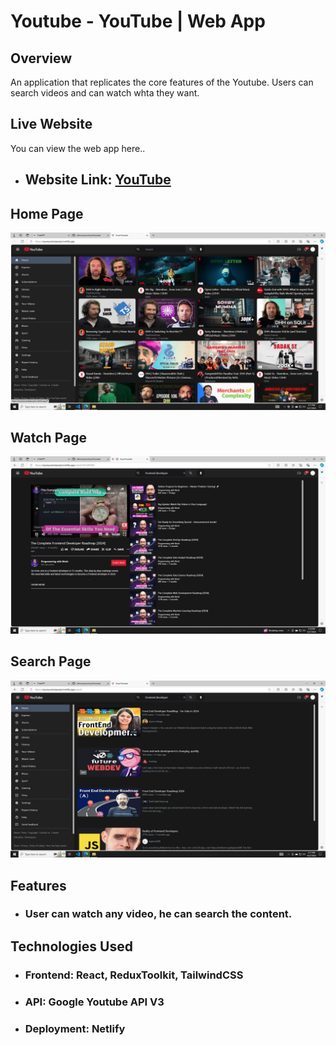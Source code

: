 # Youtube - YouTube | Web App

## Overview

An application that replicates the core features of the Youtube. Users can search videos and can watch whta they want.

## Live Website 

You can view the web app here..

- ## Website Link: [YouTube](https://youtubeclonees.netlify.app)

## Home Page

![image alt](https://github.com/amitku26/amityoutube/blob/c20363096194123441b4f61f4c82346ff0dddaeb/images/Home.png)

## Watch Page
![image alt](https://github.com/amitku26/amityoutube/blob/0a5d8c5893c2244d29095714e5226663c0aea377/images/Watch.png)

## Search Page
![image alt](https://github.com/amitku26/amityoutube/blob/0a5d8c5893c2244d29095714e5226663c0aea377/images/Search.png)

## Features
 - ### User can watch any video, he can search the content.

## Technologies Used
   - ### Frontend: React, ReduxToolkit, TailwindCSS
   - ### API: Google Youtube API V3
   - ### Deployment: Netlify

